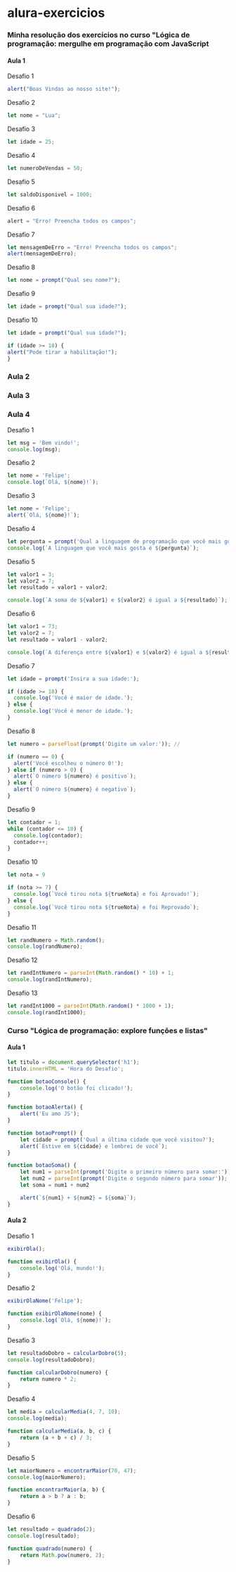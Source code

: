 # alura-exercicios

### Minha resolução dos exercícios no curso "Lógica de programação: mergulhe em programação com JavaScript

#### Aula 1

Desafio 1

```js
alert("Boas Vindas ao nosso site!");
```

Desafio 2

```js
let nome = "Lua";
```

Desafio 3

```js
let idade = 25;
```

Desafio 4

```js
let numeroDeVendas = 50;
```

Desafio 5

```js
let saldoDisponivel = 1000;
```

Desafio 6

```js
alert = "Erro! Preencha todos os campos";
```

Desafio 7

```js
let mensagemDeErro = "Erro! Preencha todos os campos";
alert(mensagemDeErro); 
```

Desafio 8

```js
let nome = prompt("Qual seu nome?");
```

Desafio 9

```js
let idade = prompt("Qual sua idade?");
```

Desafio 10

```js
let idade = prompt("Qual sua idade?");

if (idade >= 18) {
alert("Pode tirar a habilitação!");
}
```

### Aula 2



### Aula 3



### Aula 4

Desafio 1

```js
let msg = 'Bem vindo!';
console.log(msg);
```

Desafio 2

```js
let nome = 'Felipe';
console.log(`Olá, ${nome}!`);
```

Desafio 3

```js
let nome = 'Felipe';
alert(`Olá, ${nome}!`);
```

Desafio 4

```js
let pergunta = prompt('Qual a linguagem de programação que você mais gosta?');
console.log(`A linguagem que você mais gosta é ${pergunta}`);
```

Desafio 5

```js
let valor1 = 3;
let valor2 = 7;
let resultado = valor1 + valor2;

console.log(`A soma de ${valor1} e ${valor2} é igual a ${resultado}`);
```

Desafio 6

```js
let valor1 = 73;
let valor2 = 7;
let resultado = valor1 - valor2;

console.log(`A diferença entre ${valor1} e ${valor2} é igual a ${resultado}`);
```

Desafio 7

```js
let idade = prompt('Insira a sua idade:');

if (idade >= 18) {
  console.log('Você é maior de idade.');
} else {
  console.log('Você é menor de idade.');
}
```

Desafio 8

```js
let numero = parseFloat(prompt('Digite um valor:')); // 

if (numero == 0) {
  alert('Você escolheu o número 0!');
} else if (numero > 0) {
  alert(`O número ${numero} é positivo`);
} else {
  alert(`O número ${numero} é negativo`);
}
```

Desafio 9
```js
let contador = 1;
while (contador <= 10) {
  console.log(contador);
  contador++;
}
```

Desafio 10
```js
let nota = 9

if (nota >= 7) {
  console.log(`Você tirou nota ${trueNota} e foi Aprovado!`);
} else {
  console.log(`Você tirou nota ${trueNota} e foi Reprovado`);
}
```

Desafio 11
```js
let randNumero = Math.random();
console.log(randNumero);
```

Desafio 12
```js
let randIntNumero = parseInt(Math.random() * 10) + 1;
console.log(randIntNumero);
```

Desafio 13
```js
let randInt1000 = parseInt(Math.random() * 1000 + 1);
console.log(randInt1000);
```


### Curso "Lógica de programação: explore funções e listas"

#### Aula 1

```js
let titulo = document.querySelector('h1');
titulo.innerHTML = 'Hora do Desafio';

function botaoConsole() {
    console.log('O botão foi clicado!');
}

function botaoAlerta() {
    alert('Eu amo JS');
}

function botaoPrompt() {
    let cidade = prompt('Qual a última cidade que você visitou?');
    alert(`Estive em ${cidade} e lembrei de você`);
}

function botaoSoma() {
    let num1 = parseInt(prompt('Digite o primeiro número para somar:'));
    let num2 = parseInt(prompt('Digite o segundo número para somar'));
    let soma = num1 + num2

    alert(`${num1} + ${num2} = ${soma}`);
}
```

#### Aula 2

Desafio 1
```js
exibirOla();

function exibirOla() {
    console.log('Olá, mundo!');
}
```

Desafio 2
```js
exibirOlaNome('Felipe');

function exibirOlaNome(nome) {
    console.log(`Olá, ${nome}!`);
}
```

Desafio 3
```js
let resultadoDobro = calcularDobro(5);
console.log(resultadoDobro);

function calcularDobro(numero) {
    return numero * 2;
}
```

Desafio 4
```js
let media = calcularMedia(4, 7, 10);
console.log(media);

function calcularMedia(a, b, c) {
    return (a + b + c) / 3;
}
```

Desafio 5
```js
let maiorNumero = encontrarMaior(70, 47);
console.log(maiorNumero);

function encontrarMaior(a, b) {
    return a > b ? a : b;
}
```

Desafio 6
```js
let resultado = quadrado(2);
console.log(resultado);

function quadrado(numero) {
    return Math.pow(numero, 2);
}
```

